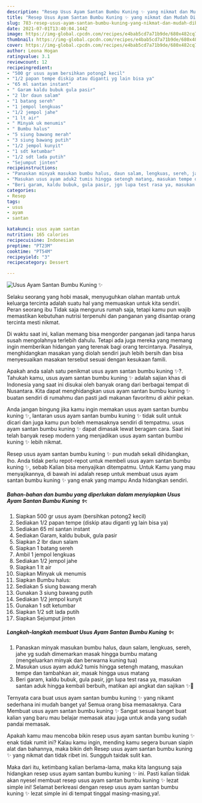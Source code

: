 ```yaml
---
description: "Resep Usus Ayam Santan Bumbu Kuning ✨ yang nikmat dan Mudah Dibuat"
title: "Resep Usus Ayam Santan Bumbu Kuning ✨ yang nikmat dan Mudah Dibuat"
slug: 783-resep-usus-ayam-santan-bumbu-kuning-yang-nikmat-dan-mudah-dibuat
date: 2021-07-01T13:40:04.144Z
image: https://img-global.cpcdn.com/recipes/e4bab5cd7a71b9de/680x482cq70/usus-ayam-santan-bumbu-kuning-✨-foto-resep-utama.jpg
thumbnail: https://img-global.cpcdn.com/recipes/e4bab5cd7a71b9de/680x482cq70/usus-ayam-santan-bumbu-kuning-✨-foto-resep-utama.jpg
cover: https://img-global.cpcdn.com/recipes/e4bab5cd7a71b9de/680x482cq70/usus-ayam-santan-bumbu-kuning-✨-foto-resep-utama.jpg
author: Leona Hogan
ratingvalue: 3.1
reviewcount: 12
recipeingredient:
- "500 gr usus ayam bersihkan potong2 kecil"
- "1/2 papan tempe diskip atau diganti yg lain bisa ya"
- "65 ml santan instant"
- " Garam kaldu bubuk gula pasir"
- "2 lbr daun salam"
- "1 batang sereh"
- "1 jempol lengkuas"
- "1/2 jempol jahe"
- "1 lt air"
- " Minyak uk menumis"
- " Bumbu halus"
- "5 siung bawang merah"
- "3 siung bawang putih"
- "1/2 jempol kunyit"
- "1 sdt ketumbar"
- "1/2 sdt lada putih"
- "Sejumput jinten"
recipeinstructions:
- "Panaskan minyak masukan bumbu halus, daun salam, lengkuas, sereh, jahe yg sudah dimemarkan masak hingga bumbu matang (mengeluarkan minyak dan berwarna kuning tua)"
- "Masukan usus ayam aduk2 tumis hingga setengh matang, masukan tempe dan tambahkan air, masak hingga usus matang"
- "Beri garam, kaldu bubuk, gula pasir, jgn lupa test rasa ya, masukan santan aduk hingga kembali berbuih, matikan api angkat dan sajikan ✨🤤"
categories:
- Resep
tags:
- usus
- ayam
- santan

katakunci: usus ayam santan 
nutrition: 165 calories
recipecuisine: Indonesian
preptime: "PT23M"
cooktime: "PT54M"
recipeyield: "3"
recipecategory: Dessert

---
```



![Usus Ayam Santan Bumbu Kuning ✨](https://img-global.cpcdn.com/recipes/e4bab5cd7a71b9de/680x482cq70/usus-ayam-santan-bumbu-kuning-✨-foto-resep-utama.jpg)

Selaku seorang yang hobi masak, menyuguhkan olahan mantab untuk keluarga tercinta adalah suatu hal yang memuaskan untuk kita sendiri. Peran seorang ibu Tidak saja mengurus rumah saja, tetapi kamu pun wajib memastikan kebutuhan nutrisi terpenuhi dan panganan yang disantap orang tercinta mesti nikmat.

Di waktu  saat ini, kalian memang bisa mengorder panganan jadi tanpa harus susah mengolahnya terlebih dahulu. Tetapi ada juga mereka yang memang ingin memberikan hidangan yang terenak bagi orang tercintanya. Pasalnya, menghidangkan masakan yang diolah sendiri jauh lebih bersih dan bisa menyesuaikan masakan tersebut sesuai dengan kesukaan famili. 



Apakah anda salah satu penikmat usus ayam santan bumbu kuning ✨?. Tahukah kamu, usus ayam santan bumbu kuning ✨ adalah sajian khas di Indonesia yang saat ini disukai oleh banyak orang dari berbagai tempat di Nusantara. Kita dapat menghidangkan usus ayam santan bumbu kuning ✨ buatan sendiri di rumahmu dan pasti jadi makanan favoritmu di akhir pekan.

Anda jangan bingung jika kamu ingin memakan usus ayam santan bumbu kuning ✨, lantaran usus ayam santan bumbu kuning ✨ tidak sulit untuk dicari dan juga kamu pun boleh memasaknya sendiri di tempatmu. usus ayam santan bumbu kuning ✨ dapat dimasak lewat beragam cara. Saat ini telah banyak resep modern yang menjadikan usus ayam santan bumbu kuning ✨ lebih nikmat.

Resep usus ayam santan bumbu kuning ✨ pun mudah sekali dihidangkan, lho. Anda tidak perlu repot-repot untuk membeli usus ayam santan bumbu kuning ✨, sebab Kalian bisa menyajikan ditempatmu. Untuk Kamu yang mau menyajikannya, di bawah ini adalah resep untuk membuat usus ayam santan bumbu kuning ✨ yang enak yang mampu Anda hidangkan sendiri.

<!--inarticleads1-->

##### Bahan-bahan dan bumbu yang diperlukan dalam menyiapkan Usus Ayam Santan Bumbu Kuning ✨:

1. Siapkan 500 gr usus ayam (bersihkan potong2 kecil)
1. Sediakan 1/2 papan tempe (diskip atau diganti yg lain bisa ya)
1. Sediakan 65 ml santan instant
1. Sediakan  Garam, kaldu bubuk, gula pasir
1. Siapkan 2 lbr daun salam
1. Siapkan 1 batang sereh
1. Ambil 1 jempol lengkuas
1. Sediakan 1/2 jempol jahe
1. Siapkan 1 lt air
1. Siapkan  Minyak uk menumis
1. Siapkan  Bumbu halus:
1. Sediakan 5 siung bawang merah
1. Gunakan 3 siung bawang putih
1. Sediakan 1/2 jempol kunyit
1. Gunakan 1 sdt ketumbar
1. Siapkan 1/2 sdt lada putih
1. Siapkan Sejumput jinten




<!--inarticleads2-->

##### Langkah-langkah membuat Usus Ayam Santan Bumbu Kuning ✨:

1. Panaskan minyak masukan bumbu halus, daun salam, lengkuas, sereh, jahe yg sudah dimemarkan masak hingga bumbu matang (mengeluarkan minyak dan berwarna kuning tua)
1. Masukan usus ayam aduk2 tumis hingga setengh matang, masukan tempe dan tambahkan air, masak hingga usus matang
1. Beri garam, kaldu bubuk, gula pasir, jgn lupa test rasa ya, masukan santan aduk hingga kembali berbuih, matikan api angkat dan sajikan ✨🤤




Ternyata cara buat usus ayam santan bumbu kuning ✨ yang nikamt sederhana ini mudah banget ya! Semua orang bisa memasaknya. Cara Membuat usus ayam santan bumbu kuning ✨ Sangat sesuai banget buat kalian yang baru mau belajar memasak atau juga untuk anda yang sudah pandai memasak.

Apakah kamu mau mencoba bikin resep usus ayam santan bumbu kuning ✨ enak tidak rumit ini? Kalau kamu ingin, mending kamu segera buruan siapin alat dan bahannya, maka bikin deh Resep usus ayam santan bumbu kuning ✨ yang nikmat dan tidak ribet ini. Sungguh taidak sulit kan. 

Maka dari itu, ketimbang kalian berlama-lama, maka kita langsung saja hidangkan resep usus ayam santan bumbu kuning ✨ ini. Pasti kalian tiidak akan nyesel membuat resep usus ayam santan bumbu kuning ✨ lezat simple ini! Selamat berkreasi dengan resep usus ayam santan bumbu kuning ✨ lezat simple ini di tempat tinggal masing-masing,ya!.

